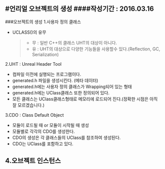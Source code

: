 #언리얼 오브젝트의 생성
####작성기간 : 2016.03.16
---
###오브젝트의 생성
1.사용자 정의 클래스
- UCLASS()의 유무
  > - 무 : 일반 C++의 클래스 UHT의 대상이 아니다.
  > - 유 : UHT의 대상으로 다양한 기능들을 사용할수 있다.(Reflection, GC, Serialization)

2.UHT : Unreal Header Tool
- 컴파일 이전에 실행되는 프로그램이다.
- generated.h 파일을 생성시킨다. (메타 데이터)
- generated.h에는 사용자 정의 클래스가 Wrapping되어 있는 형태
- generated.h에는 UClass클래스 또한 정의되어 있다.
- 모든 클래스는 UClass클래스형태로 메모리에 로드되어 진다.(정확한 시점은 아직 잘 모르겠습니다.)

3.CDO : Class Default Object
- 모듈이 로드될 때 or 모듈이 시작될 때 생성
- 모듈별로 각각의 CDO를 생성한다.
- CDO의 생성은 각 클래스들의 UClass를 참조하여 생성된다.
- CDO는 UClass를 포함하고 있다.

4.오브젝트 인스턴스
- 
